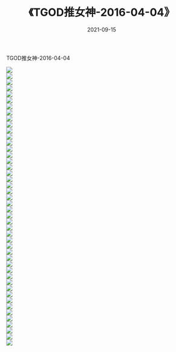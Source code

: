 ﻿---
layout: post
title:  《TGOD推女神-2016-04-04》
date:   2021-09-15
img: http://img.660000.xyz/Sharelink/网络美图/2021/TGOD推女神-2016-04-04/000.jpg
categories: [美女, 清纯, 唯美]
---

TGOD推女神-2016-04-04

  ![](http://img.660000.xyz/Sharelink/网络美图/2021/TGOD推女神-2016-04-04/001.jpg) <br> ![](http://img.660000.xyz/Sharelink/网络美图/2021/TGOD推女神-2016-04-04/002.jpg) <br> ![](http://img.660000.xyz/Sharelink/网络美图/2021/TGOD推女神-2016-04-04/003.jpg) <br> ![](http://img.660000.xyz/Sharelink/网络美图/2021/TGOD推女神-2016-04-04/004.jpg) <br> ![](http://img.660000.xyz/Sharelink/网络美图/2021/TGOD推女神-2016-04-04/005.jpg) <br> ![](http://img.660000.xyz/Sharelink/网络美图/2021/TGOD推女神-2016-04-04/006.jpg) <br> ![](http://img.660000.xyz/Sharelink/网络美图/2021/TGOD推女神-2016-04-04/007.jpg) <br> ![](http://img.660000.xyz/Sharelink/网络美图/2021/TGOD推女神-2016-04-04/008.jpg) <br> ![](http://img.660000.xyz/Sharelink/网络美图/2021/TGOD推女神-2016-04-04/009.jpg) <br> ![](http://img.660000.xyz/Sharelink/网络美图/2021/TGOD推女神-2016-04-04/010.jpg) <br> ![](http://img.660000.xyz/Sharelink/网络美图/2021/TGOD推女神-2016-04-04/011.jpg) <br> ![](http://img.660000.xyz/Sharelink/网络美图/2021/TGOD推女神-2016-04-04/012.jpg) <br> ![](http://img.660000.xyz/Sharelink/网络美图/2021/TGOD推女神-2016-04-04/013.jpg) <br> ![](http://img.660000.xyz/Sharelink/网络美图/2021/TGOD推女神-2016-04-04/014.jpg) <br> ![](http://img.660000.xyz/Sharelink/网络美图/2021/TGOD推女神-2016-04-04/015.jpg) <br> ![](http://img.660000.xyz/Sharelink/网络美图/2021/TGOD推女神-2016-04-04/016.jpg) <br> ![](http://img.660000.xyz/Sharelink/网络美图/2021/TGOD推女神-2016-04-04/017.jpg) <br> ![](http://img.660000.xyz/Sharelink/网络美图/2021/TGOD推女神-2016-04-04/018.jpg) <br> ![](http://img.660000.xyz/Sharelink/网络美图/2021/TGOD推女神-2016-04-04/019.jpg) <br> ![](http://img.660000.xyz/Sharelink/网络美图/2021/TGOD推女神-2016-04-04/020.jpg) <br> ![](http://img.660000.xyz/Sharelink/网络美图/2021/TGOD推女神-2016-04-04/021.jpg) <br> ![](http://img.660000.xyz/Sharelink/网络美图/2021/TGOD推女神-2016-04-04/022.jpg) <br> ![](http://img.660000.xyz/Sharelink/网络美图/2021/TGOD推女神-2016-04-04/023.jpg) <br> ![](http://img.660000.xyz/Sharelink/网络美图/2021/TGOD推女神-2016-04-04/024.jpg) <br> ![](http://img.660000.xyz/Sharelink/网络美图/2021/TGOD推女神-2016-04-04/025.jpg) <br> ![](http://img.660000.xyz/Sharelink/网络美图/2021/TGOD推女神-2016-04-04/026.jpg) <br> ![](http://img.660000.xyz/Sharelink/网络美图/2021/TGOD推女神-2016-04-04/027.jpg) <br> ![](http://img.660000.xyz/Sharelink/网络美图/2021/TGOD推女神-2016-04-04/028.jpg) <br> ![](http://img.660000.xyz/Sharelink/网络美图/2021/TGOD推女神-2016-04-04/029.jpg) <br> ![](http://img.660000.xyz/Sharelink/网络美图/2021/TGOD推女神-2016-04-04/030.jpg) <br> ![](http://img.660000.xyz/Sharelink/网络美图/2021/TGOD推女神-2016-04-04/031.jpg) <br> ![](http://img.660000.xyz/Sharelink/网络美图/2021/TGOD推女神-2016-04-04/032.jpg) <br> ![](http://img.660000.xyz/Sharelink/网络美图/2021/TGOD推女神-2016-04-04/033.jpg) <br> ![](http://img.660000.xyz/Sharelink/网络美图/2021/TGOD推女神-2016-04-04/034.jpg) <br> ![](http://img.660000.xyz/Sharelink/网络美图/2021/TGOD推女神-2016-04-04/035.jpg) <br> ![](http://img.660000.xyz/Sharelink/网络美图/2021/TGOD推女神-2016-04-04/036.jpg) <br> ![](http://img.660000.xyz/Sharelink/网络美图/2021/TGOD推女神-2016-04-04/037.jpg) <br> ![](http://img.660000.xyz/Sharelink/网络美图/2021/TGOD推女神-2016-04-04/038.jpg) <br> ![](http://img.660000.xyz/Sharelink/网络美图/2021/TGOD推女神-2016-04-04/039.jpg) <br> ![](http://img.660000.xyz/Sharelink/网络美图/2021/TGOD推女神-2016-04-04/040.jpg) <br> ![](http://img.660000.xyz/Sharelink/网络美图/2021/TGOD推女神-2016-04-04/041.jpg) <br> ![](http://img.660000.xyz/Sharelink/网络美图/2021/TGOD推女神-2016-04-04/042.jpg) <br> ![](http://img.660000.xyz/Sharelink/网络美图/2021/TGOD推女神-2016-04-04/043.jpg) <br> ![](http://img.660000.xyz/Sharelink/网络美图/2021/TGOD推女神-2016-04-04/044.jpg) <br> ![](http://img.660000.xyz/Sharelink/网络美图/2021/TGOD推女神-2016-04-04/045.jpg) <br> ![](http://img.660000.xyz/Sharelink/网络美图/2021/TGOD推女神-2016-04-04/046.jpg) <br>